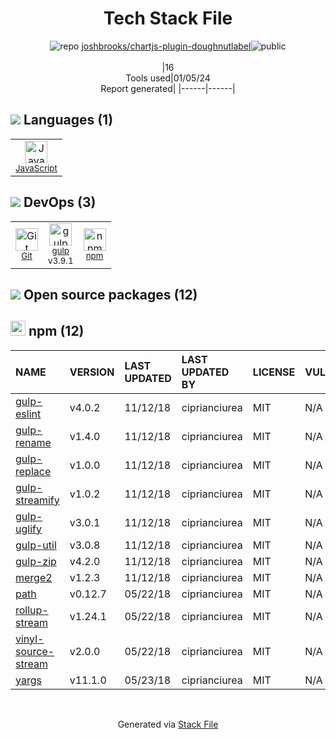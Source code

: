 <!--
&lt;--- Readme.md Snippet without images Start ---&gt;
## Tech Stack
joshbrooks/chartjs-plugin-doughnutlabel is built on the following main stack:

- [gulp](http://gulpjs.com/) – JS Build Tools / JS Task Runners
- [JavaScript](https://developer.mozilla.org/en-US/docs/Web/JavaScript) – Languages

Full tech stack [here](/techstack.md)

&lt;--- Readme.md Snippet without images End ---&gt;

&lt;--- Readme.md Snippet with images Start ---&gt;
## Tech Stack
joshbrooks/chartjs-plugin-doughnutlabel is built on the following main stack:

- <img width='25' height='25' src='https://img.stackshare.io/service/844/iruTC031.png' alt='gulp'/> [gulp](http://gulpjs.com/) – JS Build Tools / JS Task Runners
- <img width='25' height='25' src='https://img.stackshare.io/service/1209/javascript.jpeg' alt='JavaScript'/> [JavaScript](https://developer.mozilla.org/en-US/docs/Web/JavaScript) – Languages

Full tech stack [here](/techstack.md)

&lt;--- Readme.md Snippet with images End ---&gt;
-->
<div align="center">

# Tech Stack File
![](https://img.stackshare.io/repo.svg "repo") [joshbrooks/chartjs-plugin-doughnutlabel](https://github.com/joshbrooks/chartjs-plugin-doughnutlabel)![](https://img.stackshare.io/public_badge.svg "public")
<br/><br/>
|16<br/>Tools used|01/05/24 <br/>Report generated|
|------|------|
</div>

## <img src='https://img.stackshare.io/languages.svg'/> Languages (1)
<table><tr>
  <td align='center'>
  <img width='36' height='36' src='https://img.stackshare.io/service/1209/javascript.jpeg' alt='JavaScript'>
  <br>
  <sub><a href="https://developer.mozilla.org/en-US/docs/Web/JavaScript">JavaScript</a></sub>
  <br>
  <sub></sub>
</td>

</tr>
</table>

## <img src='https://img.stackshare.io/devops.svg'/> DevOps (3)
<table><tr>
  <td align='center'>
  <img width='36' height='36' src='https://img.stackshare.io/service/1046/git.png' alt='Git'>
  <br>
  <sub><a href="http://git-scm.com/">Git</a></sub>
  <br>
  <sub></sub>
</td>

<td align='center'>
  <img width='36' height='36' src='https://img.stackshare.io/service/844/iruTC031.png' alt='gulp'>
  <br>
  <sub><a href="http://gulpjs.com/">gulp</a></sub>
  <br>
  <sub>v3.9.1</sub>
</td>

<td align='center'>
  <img width='36' height='36' src='https://img.stackshare.io/service/1120/lejvzrnlpb308aftn31u.png' alt='npm'>
  <br>
  <sub><a href="https://www.npmjs.com/">npm</a></sub>
  <br>
  <sub></sub>
</td>

</tr>
</table>


## <img src='https://img.stackshare.io/group.svg' /> Open source packages (12)</h2>

## <img width='24' height='24' src='https://img.stackshare.io/service/1120/lejvzrnlpb308aftn31u.png'/> npm (12)

|NAME|VERSION|LAST UPDATED|LAST UPDATED BY|LICENSE|VULNERABILITIES|
|:------|:------|:------|:------|:------|:------|
|[gulp-eslint](https://www.npmjs.com/gulp-eslint)|v4.0.2|11/12/18|ciprianciurea |MIT|N/A|
|[gulp-rename](https://www.npmjs.com/gulp-rename)|v1.4.0|11/12/18|ciprianciurea |MIT|N/A|
|[gulp-replace](https://www.npmjs.com/gulp-replace)|v1.0.0|11/12/18|ciprianciurea |MIT|N/A|
|[gulp-streamify](https://www.npmjs.com/gulp-streamify)|v1.0.2|11/12/18|ciprianciurea |MIT|N/A|
|[gulp-uglify](https://www.npmjs.com/gulp-uglify)|v3.0.1|11/12/18|ciprianciurea |MIT|N/A|
|[gulp-util](https://www.npmjs.com/gulp-util)|v3.0.8|11/12/18|ciprianciurea |MIT|N/A|
|[gulp-zip](https://www.npmjs.com/gulp-zip)|v4.2.0|11/12/18|ciprianciurea |MIT|N/A|
|[merge2](https://www.npmjs.com/merge2)|v1.2.3|11/12/18|ciprianciurea |MIT|N/A|
|[path](https://www.npmjs.com/path)|v0.12.7|05/22/18|ciprianciurea |MIT|N/A|
|[rollup-stream](https://www.npmjs.com/rollup-stream)|v1.24.1|05/22/18|ciprianciurea |MIT|N/A|
|[vinyl-source-stream](https://www.npmjs.com/vinyl-source-stream)|v2.0.0|05/22/18|ciprianciurea |MIT|N/A|
|[yargs](https://www.npmjs.com/yargs)|v11.1.0|05/23/18|ciprianciurea |MIT|N/A|

<br/>
<div align='center'>

Generated via [Stack File](https://github.com/marketplace/stack-file)

